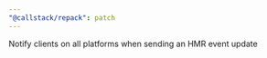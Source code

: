 ```yaml
---
"@callstack/repack": patch
---
```


Notify clients on all platforms when sending an HMR event update

